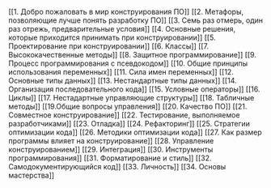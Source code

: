 [[1. Добро пожаловать в мир конструирования ПО]]
[[2. Метафоры, позволяющие лучше понять разработку ПО]]
[[3. Семь раз отмерь, один раз отрежь, предварительные условия]]
[[4. Основные решения, которые приходится принимать при конструировании]]
[[5. Проектирование при конструировании]]
[[6. Классы]]
[[7. Высококачественные методы]]
[[8. Защитное программирование]]
[[9. Процесс программирования с псевдокодом]]
[[10. Общие принципы использования переменных]]
[[11. Сила имен переменных]]
[[12. Основные типы данных]]
[[13. Нестандартные типы данных]]
[[14. Организация последовательного кода]]
[[15. Условные операторы]]
[[16. Циклы]]
[[17. Нестадартные управляющие структуры]]
[[18. Табличные методы]]
[[19.Общие вопросы управления]]
[[20. Качество ПО]]
[[21. Совместное конструирование]]
[[22. Тестирование, выполняемое разработчиками]]
[[23. Отладка]]
[[24. Рефакторинг]]
[[25. Стратегии оптимизации кода]]
[[26. Методики оптимизации кода]]
[[27. Как размер программы влияет на конструирование]]
[[28. Управление конструированием]]
[[29. Интеграция]]
[[30. Инструменты программирования]]
[[31. Форматирование и стиль]]
[[32. Самодокументирующийся код]]
[[33. Личность]]
[[34. Основы мастерства]]
